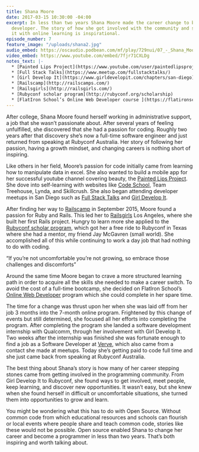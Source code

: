 ```yaml
---
title: Shana Moore
date: 2017-03-15 10:30:00 -04:00
excerpt: In less than two years Shana Moore made the career change to become a software
  developer. The story of how she got involved with the community and supplemented
  it with online learning is inspirational.
episode_number: 7
feature_image: "/uploads/shana2.jpg"
audio_embed: https://oscaudio.podbean.com/mf/play/729nui/07_-_Shana_Moore_-_Open_SourceCraft.mp3
video_embed: https://www.youtube.com/embed/7fjr71CXLDg
notes_text: |-
  * [Painted Lips Project](https://www.youtube.com/user/paintedlipsproject)
  * [Full Stack Talks](https://www.meetup.com/fullstacktalks/)
  * [Girl Develop It](https://www.girldevelopit.com/chapters/san-diego)
  * [Railscamp](http://railscamps.com/)
  * [Railsgirls](http://railsgirls.com/)
  * [Rubyconf scholar program](http://rubyconf.org/scholarship)
  * [FlatIron School’s Online Web Developer course ](https://flatironschool.com/programs/online-web-developer-career-course/)
---
```


After college, Shana Moore found herself working in administrative support, a job that she wasn’t passionate about.  After several years of feeling unfulfilled, she discovered that she had a passion for coding.  Roughly two years after that discovery she’s now a full-time software engineer and just returned from speaking at Rubyconf Australia.  Her story of following her passion, having a growth mindset, and changing careers is nothing short of inspiring.  

Like others in her field, Moore’s passion for code initially came from learning how to manipulate data in excel.  She also wanted to build a mobile app for her successful youtube channel covering beauty, the [Painted Lips Project](https://www.youtube.com/user/paintedlipsproject).  She dove into self-learning with websites like [Code School](http://www.codeschool.com), Team Treehouse, Lynda, and Skillcrush.  She also began attending developer meetups in San Diego such as [Full Stack Talks](https://www.meetup.com/fullstacktalks/) and [Girl Develop It](https://www.girldevelopit.com/chapters/san-diego).  

After finding her way to [Railscamp](http://railscamps.com/) in September 2015, Moore found a passion for Ruby and Rails.  This led her to [Railsgirls](http://railsgirls.com/) Los Angeles, where she built her first Rails project.  Hungry to learn more she applied to the [Rubyconf scholar program](http://rubyconf.org/scholarship), which got her a free ride to Rubyconf in Texas where she had a mentor, my friend Jay McGavren (small world).  She accomplished all of this while continuing to work a day job that had nothing to do with coding.  

“If you’re not uncomfortable you’re not growing, so embrace those challenges and discomforts”

Around the same time Moore began to crave a more structured learning path in order to acquire all the skills she needed to make a career switch.  To avoid the cost of a full-time bootcamp, she decided on FlatIron School’s [Online Web Developer](https://flatironschool.com/programs/online-web-developer-career-course/) program which she could complete in her spare time.  

The time for a change was thrust upon her when she was laid off from her job 3 months into the 7-month online program.  Frightened by this change of events but still determined, she focused all her efforts into completing the program.  After completing the program she landed a software development internship with Qualcomm, through her involvement with Girl Develop It.  Two weeks after the internship was finished she was fortunate enough to find a job as a Software Developer at [Verve](http://www.vervemobile.com/), which also came from a contact she made at meetups.  Today she’s getting paid to code full time and she just came back from speaking at Rubyconf Australia.  

The best thing about Shana’s story is how many of her career stepping stones came from getting involved in the programming community.  From Girl Develop It to Rubyconf, she found ways to get involved, meet people, keep learning, and discover new opportunities.  It wasn’t easy, but she knew when she found herself in difficult or uncomfortable situations, she turned them into opportunities to grow and learn.

You might be wondering what this has to do with Open Source.  Without common code from which educational resources and schools can flourish or local events where people share and teach common code, stories like these would not be possible.  Open source enabled Shana to change her career and become a programmer in less than two years. That’s both inspiring and worth talking about.